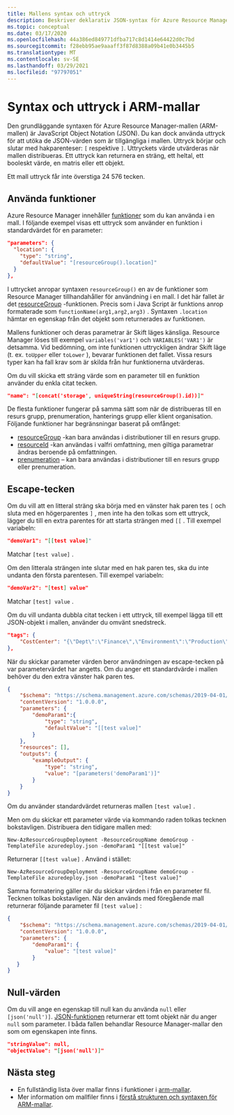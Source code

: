```yaml
---
title: Mallens syntax och uttryck
description: Beskriver deklarativ JSON-syntax för Azure Resource Manager mallar (ARM-mallar).
ms.topic: conceptual
ms.date: 03/17/2020
ms.openlocfilehash: 44a386ed849771dfba717c8d1414e64422d0c7bd
ms.sourcegitcommit: f28ebb95ae9aaaff3f87d8388a09b41e0b3445b5
ms.translationtype: MT
ms.contentlocale: sv-SE
ms.lasthandoff: 03/29/2021
ms.locfileid: "97797051"
---
```

# <a name="syntax-and-expressions-in-arm-templates"></a>Syntax och uttryck i ARM-mallar

Den grundläggande syntaxen för Azure Resource Manager-mallen (ARM-mallen) är JavaScript Object Notation (JSON). Du kan dock använda uttryck för att utöka de JSON-värden som är tillgängliga i mallen.  Uttryck börjar och slutar med hakparenteser: `[` respektive `]`. Uttryckets värde utvärderas när mallen distribueras. Ett uttryck kan returnera en sträng, ett heltal, ett booleskt värde, en matris eller ett objekt.

Ett mall uttryck får inte överstiga 24 576 tecken.

## <a name="use-functions"></a>Använda funktioner

Azure Resource Manager innehåller [funktioner](template-functions.md) som du kan använda i en mall. I följande exempel visas ett uttryck som använder en funktion i standardvärdet för en parameter:

```json
"parameters": {
  "location": {
    "type": "string",
    "defaultValue": "[resourceGroup().location]"
  }
},
```

I uttrycket anropar syntaxen `resourceGroup()` en av de funktioner som Resource Manager tillhandahåller för användning i en mall. I det här fallet är det [resourceGroup](template-functions-resource.md#resourcegroup) -funktionen. Precis som i Java Script är funktions anrop formaterade som `functionName(arg1,arg2,arg3)` . Syntaxen `.location` hämtar en egenskap från det objekt som returnerades av funktionen.

Mallens funktioner och deras parametrar är Skift läges känsliga. Resource Manager löses till exempel `variables('var1')` och `VARIABLES('VAR1')` är detsamma. Vid bedömning, om inte funktionen uttryckligen ändrar Skift läge (t. ex. `toUpper` eller `toLower` ), bevarar funktionen det fallet. Vissa resurs typer kan ha fall krav som är skilda från hur funktionerna utvärderas.

Om du vill skicka ett sträng värde som en parameter till en funktion använder du enkla citat tecken.

```json
"name": "[concat('storage', uniqueString(resourceGroup().id))]"
```

De flesta funktioner fungerar på samma sätt som när de distribueras till en resurs grupp, prenumeration, hanterings grupp eller klient organisation. Följande funktioner har begränsningar baserat på omfånget:

* [resourceGroup](template-functions-resource.md#resourcegroup) -kan bara användas i distributioner till en resurs grupp.
* [resourceId](template-functions-resource.md#resourceid) -kan användas i valfri omfattning, men giltiga parametrar ändras beroende på omfattningen.
* [prenumeration](template-functions-resource.md#subscription) – kan bara användas i distributioner till en resurs grupp eller prenumeration.

## <a name="escape-characters"></a>Escape-tecken

Om du vill att en litteral sträng ska börja med en vänster hak paren tes `[` och sluta med en högerparentes `]` , men inte ha den tolkas som ett uttryck, lägger du till en extra parentes för att starta strängen med `[[` . Till exempel variabeln:

```json
"demoVar1": "[[test value]"
```

Matchar `[test value]` .

Om den litterala strängen inte slutar med en hak paren tes, ska du inte undanta den första parentesen. Till exempel variabeln:

```json
"demoVar2": "[test] value"
```

Matchar `[test] value` .

Om du vill undanta dubbla citat tecken i ett uttryck, till exempel lägga till ett JSON-objekt i mallen, använder du omvänt snedstreck.

```json
"tags": {
    "CostCenter": "{\"Dept\":\"Finance\",\"Environment\":\"Production\"}"
},
```

När du skickar parameter värden beror användningen av escape-tecken på var parametervärdet har angetts. Om du anger ett standardvärde i mallen behöver du den extra vänster hak paren tes.

```json
{
    "$schema": "https://schema.management.azure.com/schemas/2019-04-01/deploymentTemplate.json#",
    "contentVersion": "1.0.0.0",
    "parameters": {
        "demoParam1":{
            "type": "string",
            "defaultValue": "[[test value]"
        }
    },
    "resources": [],
    "outputs": {
        "exampleOutput": {
            "type": "string",
            "value": "[parameters('demoParam1')]"
        }
    }
}
```

Om du använder standardvärdet returneras mallen `[test value]` .

Men om du skickar ett parameter värde via kommando raden tolkas tecknen bokstavligen. Distribuera den tidigare mallen med:

```azurepowershell
New-AzResourceGroupDeployment -ResourceGroupName demoGroup -TemplateFile azuredeploy.json -demoParam1 "[[test value]"
```

Returnerar `[[test value]` . Använd i stället:

```azurepowershell
New-AzResourceGroupDeployment -ResourceGroupName demoGroup -TemplateFile azuredeploy.json -demoParam1 "[test value]"
```

Samma formatering gäller när du skickar värden i från en parameter fil. Tecknen tolkas bokstavligen. När den används med föregående mall returnerar följande parameter fil `[test value]` :

```json
{
    "$schema": "https://schema.management.azure.com/schemas/2019-04-01/deploymentParameters.json#",
    "contentVersion": "1.0.0.0",
    "parameters": {
        "demoParam1": {
            "value": "[test value]"
        }
   }
}
```

## <a name="null-values"></a>Null-värden

Om du vill ange en egenskap till null kan du använda `null` eller `[json('null')]`. [JSON-funktionen](template-functions-object.md#json) returnerar ett tomt objekt när du anger `null` som parameter. I båda fallen behandlar Resource Manager-mallar den som om egenskapen inte finns.

```json
"stringValue": null,
"objectValue": "[json('null')]"
```

## <a name="next-steps"></a>Nästa steg

* En fullständig lista över mallar finns i funktioner i [arm-mallar](template-functions.md).
* Mer information om mallfiler finns i [förstå strukturen och syntaxen för ARM-mallar](template-syntax.md).
